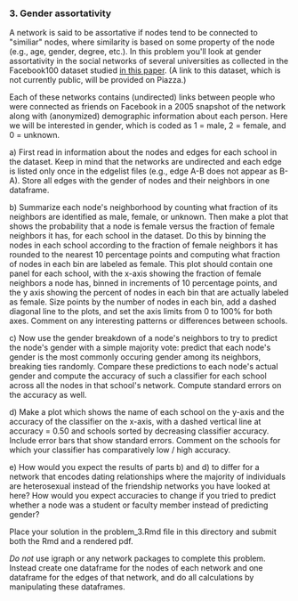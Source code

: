 ### 3. Gender assortativity

A network is said to be assortative if nodes tend to be connected to "similiar" nodes, where similarity is based on some property of the node (e.g., age, gender, degree, etc.). In this problem you'll look at gender assortativity in the social networks of several universities as collected in the Facebook100 dataset studied [in this paper](https://www.sciencedirect.com/science/article/pii/S0378437111009186). (A link to this dataset, which is not currently public, will be provided on Piazza.)

Each of these networks contains (undirected) links between people who were connected as friends on Facebook in a 2005 snapshot of the network along with (anonymized) demographic information about each person. Here we will be interested in gender, which is coded as 1 = male, 2 = female, and 0 = unknown.

a) First read in information about the nodes and edges for each school in the dataset. Keep in mind that the networks are undirected and each edge is listed only once in the edgelist files (e.g., edge A-B does not appear as B-A). Store all edges with the gender of nodes and their neighbors in one dataframe.

b) Summarize each node's neighborhood by counting what fraction of its neighbors are identified as male, female, or unknown. Then make a plot that shows the probability that a node is female versus the fraction of female neighbors it has, for each school in the dataset. Do this by binning the nodes in each school according to the fraction of female neighbors it has rounded to the nearest 10 percentage points and computing what fraction of nodes in each bin are labeled as female. This plot should contain one panel for each school, with the x-axis showing the fraction of female neighbors a node has, binned in increments of 10 percentage points, and the y axis showing the percent of nodes in each bin that are actually labeled as female. Size points by the number of nodes in each bin, add a dashed diagonal line to the plots, and set the axis limits from 0 to 100% for both axes. Comment on any interesting patterns or differences between schools.

c) Now use the gender breakdown of a node's neighbors to try to predict the node's gender with a simple majority vote: predict that each node's gender is the most commonly occuring gender among its neighbors, breaking ties randomly. Compare these predictions to each node's actual gender and compute the accuracy of such a classifier for each school across all the nodes in that school's network. Compute standard errors on the accuracy as well.

d) Make a plot which shows the name of each school on the y-axis and the accuracy of the classifier on the x-axis, with a dashed vertical line at accuracy = 0.50 and schools sorted by decreasing classifier accuracy. Include error bars that show standard errors. Comment on the schools for which your classifier has comparatively low / high accuracy.

e) How would you expect the results of parts b) and d) to differ for a network that encodes dating relationships where the majority of individuals are heterosexual instead of the friendship networks you have looked at here? How would you expect accuracies to change if you tried to predict whether a node was a student or faculty member instead of predicting gender?

Place your solution in the problem_3.Rmd file in this directory and submit both the Rmd and a rendered pdf.

*Do not* use igraph or any network packages to complete this problem. Instead create one dataframe for the nodes of each network and one dataframe for the edges of that network, and do all calculations by manipulating these dataframes.